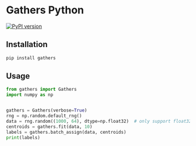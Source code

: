# Gathers Python

[![PyPI version](https://badge.fury.io/py/gathers.svg)](https://badge.fury.io/py/gathers)

## Installation

```bash
pip install gathers
```

## Usage

```python
from gathers import Gathers
import numpy as np


gathers = Gathers(verbose=True)
rng = np.random.default_rng()
data = rng.random((1000, 64), dtype=np.float32)  # only support float32
centroids = gathers.fit(data, 10)
labels = gathers.batch_assign(data, centroids)
print(labels)
```
